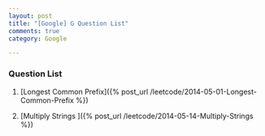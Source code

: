 ```yaml
---
layout: post
title: "[Google] G Question List"
comments: true
category: Google

---
```


### Question List

1. [Longest Common Prefix]({% post_url /leetcode/2014-05-01-Longest-Common-Prefix %})

1. [Multiply Strings ]({% post_url /leetcode/2014-05-14-Multiply-Strings %})

